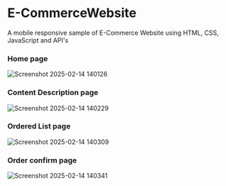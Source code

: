 # E-CommerceWebsite
 A mobile responsive sample of E-Commerce Website using HTML, CSS, JavaScript and API's
 
 
 
### Home page
![Screenshot 2025-02-14 140126](https://github.com/user-attachments/assets/89a8379f-e327-4844-9ee7-55a11c77810f)




### Content Description page

![Screenshot 2025-02-14 140229](https://github.com/user-attachments/assets/86530154-3731-4d98-a652-ccd1ee06b782)


### Ordered List page

![Screenshot 2025-02-14 140309](https://github.com/user-attachments/assets/641b5622-8318-4027-a8c4-3c8472e3cfb5)



### Order confirm page
![Screenshot 2025-02-14 140341](https://github.com/user-attachments/assets/0bc02b9c-9ac7-4bb9-822c-c0c0975a0321)

